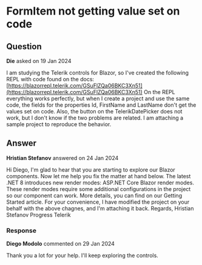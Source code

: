 # FormItem not getting value set on code

## Question

**Die** asked on 19 Jan 2024

I am studying the Telerik controls for Blazor, so I've created the following REPL with code found on the docs: [https://blazorrepl.telerik.com/GSuFlZQa06BKC3Xn51](https://blazorrepl.telerik.com/GSuFlZQa06BKC3Xn51) On the REPL everything works perfectly, but when I create a project and use the same code, the fields for the properties Id, FirstName and LastName don't get the values set on code. Also, the button on the TelerikDatePicker does not work, but I don't know if the two problems are related. I am attaching a sample project to reproduce the behavior.

## Answer

**Hristian Stefanov** answered on 24 Jan 2024

Hi Diego, I'm glad to hear that you are starting to explore our Blazor components. Now let me help you fix the matter at hand below. The latest .NET 8 introduces new render modes: ASP.NET Core Blazor render modes. These render modes require some additional configurations in the project so our component can work. More details, you can find on our Getting Started article. For your convenience, I have modified the project on your behalf with the above chagnes, and I'm attaching it back. Regards, Hristian Stefanov Progress Telerik

### Response

**Diego Modolo** commented on 29 Jan 2024

Thank you a lot for your help. I'll keep exploring the controls.
